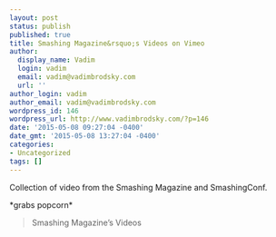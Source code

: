 ```yaml
---
layout: post
status: publish
published: true
title: Smashing Magazine&rsquo;s Videos on Vimeo
author:
  display_name: Vadim
  login: vadim
  email: vadim@vadimbrodsky.com
  url: ''
author_login: vadim
author_email: vadim@vadimbrodsky.com
wordpress_id: 146
wordpress_url: http://www.vadimbrodsky.com/?p=146
date: '2015-05-08 09:27:04 -0400'
date_gmt: '2015-05-08 13:27:04 -0400'
categories:
- Uncategorized
tags: []
---
```

<p>Collection of video from the Smashing Magazine and SmashingConf.</p>
<p>&#42;grabs popcorn&#42;</p>
<blockquote><p>Smashing Magazine&rsquo;s Videos</blockquote></p>
